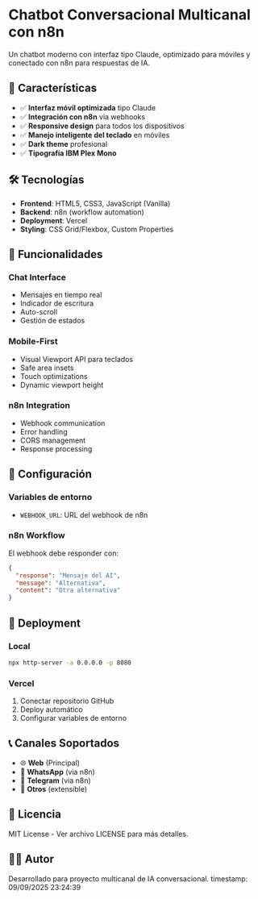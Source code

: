 # Chatbot Conversacional Multicanal con n8n

Un chatbot moderno con interfaz tipo Claude, optimizado para móviles y conectado con n8n para respuestas de IA.

## 🚀 Características

- ✅ **Interfaz móvil optimizada** tipo Claude
- ✅ **Integración con n8n** via webhooks
- ✅ **Responsive design** para todos los dispositivos
- ✅ **Manejo inteligente del teclado** en móviles
- ✅ **Dark theme** profesional
- ✅ **Tipografía IBM Plex Mono**

## 🛠️ Tecnologías

- **Frontend**: HTML5, CSS3, JavaScript (Vanilla)
- **Backend**: n8n (workflow automation)
- **Deployment**: Vercel
- **Styling**: CSS Grid/Flexbox, Custom Properties

## 📱 Funcionalidades

### Chat Interface
- Mensajes en tiempo real
- Indicador de escritura
- Auto-scroll
- Gestión de estados

### Mobile-First
- Visual Viewport API para teclados
- Safe area insets
- Touch optimizations
- Dynamic viewport height

### n8n Integration
- Webhook communication
- Error handling
- CORS management
- Response processing

## 🔧 Configuración

### Variables de entorno
- `WEBHOOK_URL`: URL del webhook de n8n

### n8n Workflow
El webhook debe responder con:
```json
{
  "response": "Mensaje del AI",
  "message": "Alternativa",
  "content": "Otra alternativa"
}
```

## 🚀 Deployment

### Local
```bash
npx http-server -a 0.0.0.0 -p 8080
```

### Vercel
1. Conectar repositorio GitHub
2. Deploy automático
3. Configurar variables de entorno

## 📞 Canales Soportados

- 🌐 **Web** (Principal)
- 📱 **WhatsApp** (via n8n)
- 📲 **Telegram** (via n8n)
- 💬 **Otros** (extensible)

## 📄 Licencia

MIT License - Ver archivo LICENSE para más detalles.

## 👨‍💻 Autor

Desarrollado para proyecto multicanal de IA conversacional.
t i m e s t a m p :   0 9 / 0 9 / 2 0 2 5   2 3 : 2 4 : 3 9  
 